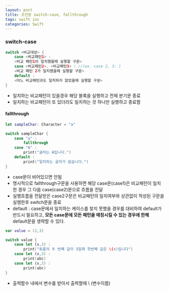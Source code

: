 ```yaml
---
layout: post
title: 조건문 switch-case, fallthrough
tags: swift ios
categories: Swift
---
```




### switch-case

```swift
switch <비교대상> {
    case <비교패턴1> :
  	<비교 패턴1이 일치했을때 실행할 구문>
  	case <비교패턴2>, <비교패턴3> : //(ex. case 2, 3: )
  	<비교 패턴 2가 일치했을때 실행할 구문>
  	default :
  	<어느 비교패턴과도 일치하지 않았을때 실행할 구문>
}
```

- 일치하는 비교패턴이 있을경우 해당 블록을 실행하고 전체 분기문 종료
- 일치하는 비교패턴이 또 있더라도 일치하는 것 하나만 실행하고 종료함



#### fallthrough

```swift
let sampleChar: Character = "a"

switch sampleChar {
    case "a" :
  		fallthrough
  	case "A" :
  		print("글자는 A입니다.")
  	default : 
  		print("일치하는 글자가 없습니다.")
}
```

- case문이 비어있으면 안됨
- 명시적으로 fallthrough구문을 사용하면 해당 case문(case1)은 비교패턴이 일치한 경우 그 다음 case(case2)문으로 흐름을 전달 
- 실행흐름을 전달받은 case2구문은 비교패턴의 일치여부와 상관없이 작성된 구문을 실행한후 switch문을 종료
- default : case문에서 일치하는 케이스를 찾지 못했을 경우를 대비하여 default가 반드시 필요하고, **모든 case문에 모든 패턴을 매칭시킬 수 있는 경우에 한해** default문을 생략할 수 있다. 

```swift
var value = (2,3)

switch value {
    case let (x,3) :
  		print("튜플의 두 번째 값이 3일때 첫번째 값은 \(x)입니다")
    case let (x,3) :
  		print(abc)
    case let (x,3) :
  		print(abc)
}
```

- 출력함수 내에서 변수를 받아서 출력할때 \ (변수이름)



### 